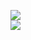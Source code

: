[![](https://img.shields.io/badge/Made%20With-Github%20Spray-lightgrey.svg?style=for-the-badge&logo=github)](https://github.com/Annihil/github-spray#28369)  
[![](https://i.imgur.com/2DrTn0Z.gif)](https://github.com/Annihil/github-spray)